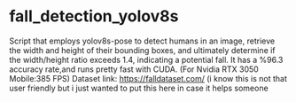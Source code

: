 # fall_detection_yolov8s
Script that employs yolov8s-pose to detect humans in an image, retrieve the width and height of their bounding boxes, and ultimately determine if the width/height ratio exceeds 1.4, indicating a potential fall.
It has a %96.3 accuracy rate,and runs pretty fast with CUDA. (For Nvidia RTX 3050 Mobile:385 FPS)
Dataset link: https://falldataset.com/
(i know this is not that user friendly but i just wanted to put this here in case it helps someone
